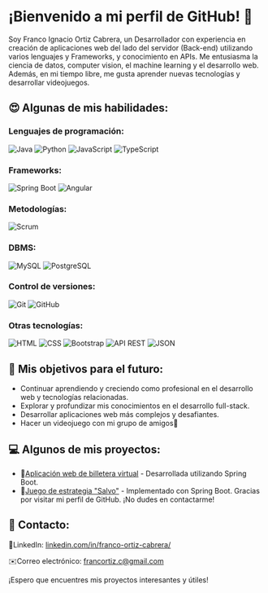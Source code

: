 
# ¡Bienvenido a mi perfil de GitHub! 👋

Soy Franco Ignacio Ortiz Cabrera, un Desarrollador con experiencia en creación de aplicaciones web del lado del servidor (Back-end) utilizando varios lenguajes y Frameworks, y conocimiento en APIs. Me entusiasma la ciencia de datos, computer vision, el machine learning y el desarrollo web. Además, en mi tiempo libre, me gusta aprender nuevas tecnologías y desarrollar videojuegos.

## 😍 Algunas de mis habilidades:

### Lenguajes de programación:
![Java](https://img.shields.io/badge/Java-ED8B00?style=for-the-badge&logo=openjdk&logoColor=white) ![Python](https://img.shields.io/badge/-Python-3776AB?style=flat&logo=Python&logoColor=white)  ![JavaScript](https://img.shields.io/badge/-JavaScript-F7DF1E?style=flat&logo=JavaScript&logoColor=black) ![TypeScript](https://img.shields.io/badge/-TypeScript-3178C6?style=flat&logo=TypeScript&logoColor=white)

### Frameworks:
![Spring Boot](https://img.shields.io/badge/-Spring%20Boot-6DB33F?style=flat&logo=Spring%20Boot&logoColor=white) ![Angular](https://img.shields.io/badge/-Angular-DD0031?style=flat&logo=Angular&logoColor=white)

### Metodologías:
![Scrum](https://img.shields.io/badge/-Scrum-6DB33F?style=flat&logo=Scrum&logoColor=white)

### DBMS:
![MySQL](https://img.shields.io/badge/-MySQL-4479A1?style=flat&logo=MySQL&logoColor=white)
![PostgreSQL](https://img.shields.io/badge/-PostgreSQL-336791?style=flat&logo=PostgreSQL&logoColor=white)

### Control de versiones:
![Git](https://img.shields.io/badge/-Git-F05032?style=flat&logo=Git&logoColor=white)
![GitHub](https://img.shields.io/badge/-GitHub-181717?style=flat&logo=GitHub&logoColor=white)

### Otras tecnologías:
![HTML](https://img.shields.io/badge/-HTML5-E34F26?style=flat&logo=HTML5&logoColor=white)
![CSS](https://img.shields.io/badge/-CSS3-1572B6?style=flat&logo=CSS3&logoColor=white)
![Bootstrap](https://img.shields.io/badge/-Bootstrap-563D7C?style=flat&logo=Bootstrap&logoColor=white)
![API REST](https://img.shields.io/badge/-API%20REST-000000?style=flat&logo=REST&logoColor=white)
![JSON](https://img.shields.io/badge/-JSON-000000?style=flat&logo=JSON&logoColor=white)


## 🌱 Mis objetivos para el futuro:

- Continuar aprendiendo y creciendo como profesional en el desarrollo web y tecnologías relacionadas.
- Explorar y profundizar mis conocimientos en el desarrollo full-stack.
- Desarrollar aplicaciones web  más complejos y desafiantes.
- Hacer un videojuego con mi grupo de amigos👾

## 💻 Algunos de mis proyectos:

- 💸[Aplicación web de billetera virtual](https://github.com/Francortiz-137/Wallet) - Desarrollada utilizando Spring Boot.
- 🚢[Juego de estrategia "Salvo"](https://github.com/Francortiz-137/Salvo) - Implementado con Spring Boot.
Gracias por visitar mi perfil de GitHub. ¡No dudes en contactarme!

## 📲 Contacto: 
🔗LinkedIn: [linkedin.com/in/franco-ortiz-cabrera/](https://linkedin.com/in/franco-ortiz-cabrera/)

✉️Correo electrónico: francortiz.c@gmail.com

¡Espero que encuentres mis proyectos interesantes y útiles!
